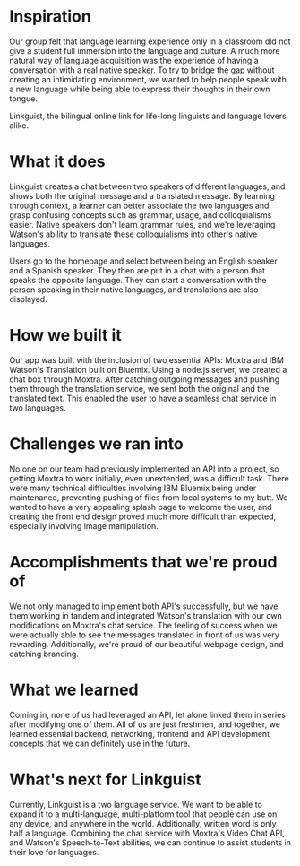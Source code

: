 # Inspiration
Our group felt that language learning experience only in a classroom did not give a student full immersion into the language and culture. A much more natural way of language acquisition was the experience of having a conversation with a real native speaker. To try to bridge the gap without creating an intimidating environment, we wanted to help people speak with a new language while being able to express their thoughts in their own tongue.

Linkguist, the bilingual online link for life-long linguists and language lovers alike.

# What it does
Linkguist creates a chat between two speakers of different languages, and shows both the original message and a translated message. By learning through context, a learner can better associate the two languages and grasp confusing concepts such as grammar, usage, and colloquialisms easier. Native speakers don't learn grammar rules, and we're leveraging Watson's ability to translate these colloquialisms into other's native languages.

Users go to the homepage and select between being an English speaker and a Spanish speaker. They then are put in a chat with a person that speaks the opposite language. They can start a conversation with the person speaking in their native languages, and translations are also displayed.

# How we built it
Our app was built with the inclusion of two essential APIs: Moxtra and IBM Watson's Translation built on Bluemix. Using a node.js server, we created a chat box through Moxtra. After catching outgoing messages and pushing them through the translation service, we sent both the original and the translated text. This enabled the user to have a seamless chat service in two languages.

# Challenges we ran into
No one on our team had previously implemented an API into a project, so getting Moxtra to work initially, even unextended, was a difficult task. There were many technical difficulties involving IBM Bluemix being under maintenance, preventing pushing of files from local systems to my butt. We wanted to have a very appealing splash page to welcome the user, and creating the front end design proved much more difficult than expected, especially involving image manipulation.

# Accomplishments that we're proud of
We not only managed to implement both API's successfully, but we have them working in tandem and integrated Watson's translation with our own modifications on Moxtra's chat service. The feeling of success when we were actually able to see the messages translated in front of us was very rewarding. Additionally, we're proud of our beautiful webpage design, and catching branding.

# What we learned
Coming in, none of us had leveraged an API, let alone linked them in series after modifying one of them. All of us are just freshmen, and together, we learned essential backend, networking, frontend and API development concepts that we can definitely use in the future.

# What's next for Linkguist
Currently, Linkguist is a two language service. We want to be able to expand it to a multi-language, multi-platform tool that people can use on any device, and anywhere in the world. Additionally, written word is only half a language. Combining the chat service with Moxtra's Video Chat API, and Watson's Speech-to-Text abilities, we can continue to assist students in their love for languages.
